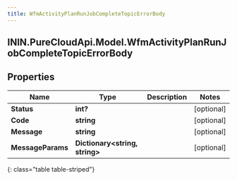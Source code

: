 ```yaml
---
title: WfmActivityPlanRunJobCompleteTopicErrorBody
---
```

## ININ.PureCloudApi.Model.WfmActivityPlanRunJobCompleteTopicErrorBody

## Properties

|Name | Type | Description | Notes|
|------------ | ------------- | ------------- | -------------|
| **Status** | **int?** |  | [optional] |
| **Code** | **string** |  | [optional] |
| **Message** | **string** |  | [optional] |
| **MessageParams** | **Dictionary&lt;string, string&gt;** |  | [optional] |
{: class="table table-striped"}


